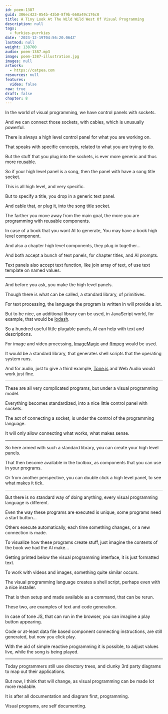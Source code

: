 ```yaml
---
id: poem-1387
guid: 306ec423-054b-43b0-8f9b-668a49c176c0
title: A Tiny Look At The Wild Wild West Of Visual Programming
description: null
tags:
  - furkies-purrkies
date: '2023-12-19T04:56:20.064Z'
lastmod: null
weight: 138700
audio: poem-1387.mp3
image: poem-1387-illustration.jpg
images: null
artwork:
  - https://catpea.com
resources: null
features:
  video: false
raw: true
draft: false
chapter: 8
---
```


In the world of visual programming,
we have control panels with sockets.

And we can connect those sockets,
with cables, which is unusually powerful.

There is always a high level control panel
for what you are working on.

That speaks with specific concepts,
related to what you are trying to do.

But the stuff that you plug into the sockets,
is ever more generic and thus more reusable.

So if your high level panel is a song,
then the panel with have a song title socket.

This is all high level,
and very specific.

But to specify a title,
you drop in a generic text panel.

And cable that, or plug it,
into the song title socket.

The farther you move away from the main goal,
the more you are programming with reusable components.

In case of a book that you want AI to generate,
You may have a book high level component.

And also a chapter high level components,
they plug in together…

And both accept a bunch of text panels,
for chapter titles, and AI prompts.

Text panels also accept text function,
like join array of text, of use text template on named values.

---

And before you ask,
you make the high level panels.

Though there is what can be called,
a standard library, of primitives.

For text processing,
the language the program is written in will provide a lot.

But to be nice, an additional library can be used,
in JavaScript world, for example, that would be [lodash][1].

So a hundred useful little plugable panels,
AI can help with text and descriptions.

For image and video processing,
[ImageMagic][2] and [ffmpeg][3] would be used.

It would be a standard library,
that generates shell scripts that the operating system runs.

And for audio, just to give a third example,
[Tone.js][4] and Web Audio would work just fine.

---

These are all very complicated programs,
but under a visual programming model.

Everything becomes standardized,
into a nice little control panel with sockets.

The act of connecting a socket,
is under the control of the programming language.

It will only allow connecting what works,
what makes sense.

---

So here armed with such a standard library,
you can create your high level panels.

That then become available in the toolbox,
as components that you can use in your programs.

Or from another perspective,
you can double click a high level panel, to see what makes it tick.

---

But there is no standard way of doing anything,
every visual programming language is different.

Even the way these programs are executed is unique,
some programs need a start button…

Others execute automatically,
each time something changes, or a new connection is made.

To visualize how these programs create stuff,
just imagine the contents of the book we had the AI make…

Getting printed below the visual programming interface,
it is just formatted text.

To work with videos and images,
something quite similar occurs.

The visual programming language creates a shell script,
perhaps even with a nice installer.

That is then setup and made available as a command,
that can be rerun.

These two,
are examples of text and code generation.

In case of tone JS, that can run in the browser,
you can imagine a play button appearing.

Code or at-least data file based component connecting instructions,
are still generated, but now you click play.

With the aid of simple reactive programming it is possible,
to adjust values live, while the song is being played.

---

Today programmers still use directory trees,
and clunky 3rd party diagrams to map out their applications.

But now, I think that will change,
as visual programming can be made lot more readable.

It is after all documentation and diagram first,
programming.

Visual programs,
are self documenting.


[1]: https://en.wikipedia.org/wiki/Lodash
[2]: https://en.wikipedia.org/wiki/ImageMagick
[3]: https://en.wikipedia.org/wiki/Ffmpeg
[4]: https://tonejs.github.io/
